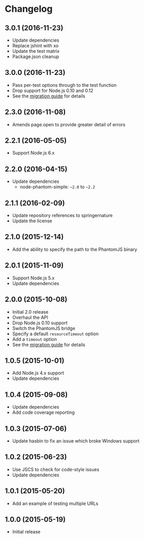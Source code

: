 
# Changelog

## 3.0.1 (2016-11-23)

  * Update dependencies
  * Replace jshint with xo
  * Update the test matrix
  * Package.json cleanup

## 3.0.0 (2016-11-23)

  * Pass per-test options through to the test function
  * Drop support for Node.js 0.10 and 0.12
  * See the [migration guide](https://github.com/springernature/truffler/blob/master/MIGRATION.md#migrating-from-20-to-30) for details

## 2.3.0 (2016-11-08)

  * Amends page.open to provide greater detail of errors

## 2.2.1 (2016-05-05)

  * Support Node.js 6.x

## 2.2.0 (2016-04-15)

  * Update dependencies
    * node-phantom-simple: `~2.0` to `~2.2`

## 2.1.1 (2016-02-09)

  * Update repository references to springernature
  * Update the license

## 2.1.0 (2015-12-14)

  * Add the ability to specify the path to the PhantomJS binary

## 2.0.1 (2015-11-09)

  * Support Node.js 5.x
  * Update dependencies

## 2.0.0 (2015-10-08)

  * Initial 2.0 release
  * Overhaul the API
  * Drop Node.js 0.10 support
  * Switch the PhantomJS bridge
  * Specify a default `resourceTimeout` option
  * Add a `timeout` option
  * See the [migration guide](https://github.com/springernature/truffler/blob/master/MIGRATION.md#migrating-from-10-to-20) for details

## 1.0.5 (2015-10-01)

  * Add Node.js 4.x support
  * Update dependencies

## 1.0.4 (2015-09-08)

  * Update dependencies
  * Add code coverage reporting

## 1.0.3 (2015-07-06)

  * Update hasbin to fix an issue which broke Windows support

## 1.0.2 (2015-06-23)

  * Use JSCS to check for code-style issues
  * Update dependencies

## 1.0.1 (2015-05-20)

  * Add an example of testing multiple URLs

## 1.0.0 (2015-05-19)

  * Initial release
